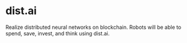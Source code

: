 # dist.ai

Realize distributed neural networks on blockchain. Robots will be able to spend, save, invest, and think using dist.ai.
